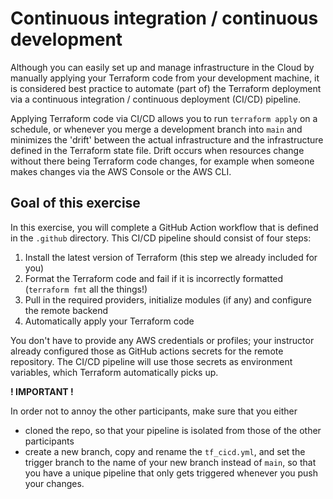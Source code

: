# Continuous integration / continuous development 

Although you can easily set up and manage infrastructure in the Cloud by manually applying your Terraform code
from your development machine, it is considered best practice to automate (part of) the Terraform deployment via a 
continuous integration / continuous deployment (CI/CD) pipeline.

Applying Terraform code via CI/CD allows you to run `terraform apply` on a schedule, or whenever you merge a development branch into `main`
and minimizes the 'drift' between the actual infrastructure and the infrastructure defined in the Terraform
state file. Drift occurs when resources change without there being Terraform code changes, for example when someone makes changes
via the AWS Console or the AWS CLI.

## Goal of this exercise

In this exercise, you will complete a GitHub Action workflow that is defined in the `.github` directory.
This CI/CD pipeline should consist of four steps:
1. Install the latest version of Terraform (this step we already included for you) 
2. Format the Terraform code and fail if it is incorrectly formatted (`terraform fmt` all the things!)
3. Pull in the required providers, initialize modules (if any) and configure the remote backend
4. Automatically apply your Terraform code

You don't have to provide any AWS credentials or profiles; your instructor already configured those as 
GitHub actions secrets for the remote repository. The CI/CD pipeline will use those secrets as environment variables,
which Terraform automatically picks up. 

**! IMPORTANT !**

In order not to annoy the other participants, make sure that you either
- cloned the repo, so that your pipeline is isolated from those of the other participants
- create a new branch, copy and rename the `tf_cicd.yml`, and set the trigger branch to the name of your new branch instead of `main`, so that you have a unique pipeline that only gets triggered whenever you push your changes.